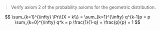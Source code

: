 > Verify axiom 2 of the probability axioms for the geometric distribution.

$$ \sum_{k=1}^{\infty} \Pr\\{X = k\\}
   = \sum_{k=1}^{\infty} q^{k-1}p
   = p \sum_{k=0}^{\infty} q^k
   = p \frac{1}{1-q}
   = \frac{p}{p}
   = 1 $$
